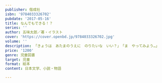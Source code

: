 ```yaml
---
publisher: 偕成社
isbn: '9784033326702'
pubdate: '2017-05-16'
title: なんでもできる！？
series: ''
author: 五味太郎／著・イラスト
cover: 'https://cover.openbd.jp/9784033326702.jpg'
volume: ''
description: 「きょうは　あたまのうえに　のりたいな　いい？」　「ま　やってみよう…」やるきになれば、なんでもできるの？！
price: '1200'
genre: 児童図書
target: 児童
format: 絵本
content: 日本文学、小説・物語

---
```

